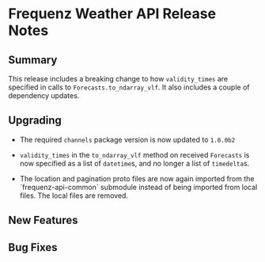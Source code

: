 # Frequenz Weather API Release Notes

## Summary

This release includes a breaking change to how `validity_times` are specified in
calls to `Forecasts.to_ndarray_vlf`.  It also includes a couple of dependency
updates.

## Upgrading

- The required `channels` package version is now updated to `1.0.0b2`

- `validity_times` in the `to_ndarray_vlf` method on received `Forecasts` is now
  specified as a list of `datetime`s, and no longer a list of `timedelta`s.

- The location and pagination proto files are now again imported from the
 ´frequenz-api-common´ submodule instead of being imported from local files.
 The local files are removed.

## New Features

<!-- Here goes the main new features and examples or instructions on how to use them -->

## Bug Fixes
